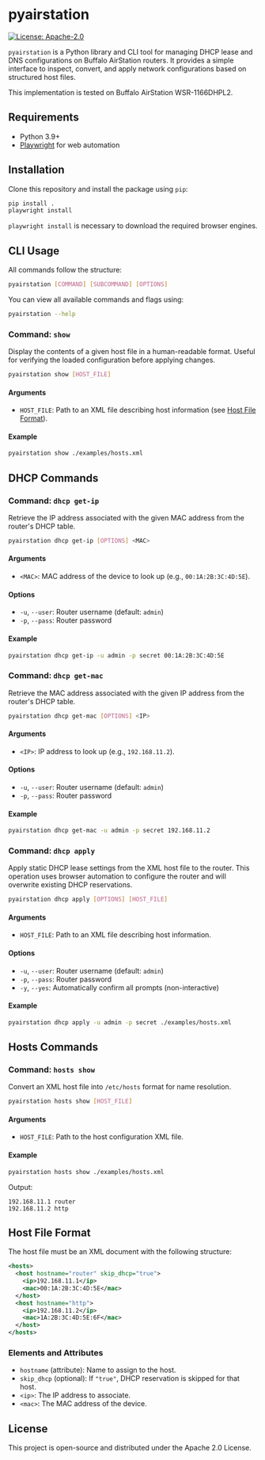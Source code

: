 pyairstation
============

[![License: Apache-2.0](https://img.shields.io/github/license/maswag/pyairstation)](./LICENSE)


`pyairstation` is a Python library and CLI tool for managing DHCP lease and DNS configurations on Buffalo AirStation routers. It provides a simple interface to inspect, convert, and apply network configurations based on structured host files.

This implementation is tested on Buffalo AirStation WSR-1166DHPL2.

Requirements
------------

- Python 3.9+
- [Playwright](https://playwright.dev/python/) for web automation

Installation
------------

Clone this repository and install the package using `pip`:

```sh
pip install .
playwright install
```

`playwright install` is necessary to download the required browser engines.

CLI Usage
---------

All commands follow the structure:

```sh
pyairstation [COMMAND] [SUBCOMMAND] [OPTIONS]
```

You can view all available commands and flags using:

```sh
pyairstation --help
```


### Command: `show`

Display the contents of a given host file in a human-readable format. Useful for verifying the loaded configuration before applying changes.

```sh
pyairstation show [HOST_FILE]
```

#### Arguments

- `HOST_FILE`: Path to an XML file describing host information (see [Host File Format](#host-file-format)).


#### Example

```sh
pyairstation show ./examples/hosts.xml
```



DHCP Commands
-------------

### Command: `dhcp get-ip`

Retrieve the IP address associated with the given MAC address from the router's DHCP table.

```sh
pyairstation dhcp get-ip [OPTIONS] <MAC>
```

#### Arguments

- `<MAC>`: MAC address of the device to look up (e.g., `00:1A:2B:3C:4D:5E`).

#### Options

- `-u`, `--user`: Router username (default: `admin`)
- `-p`, `--pass`: Router password

#### Example

```sh
pyairstation dhcp get-ip -u admin -p secret 00:1A:2B:3C:4D:5E
```



### Command: `dhcp get-mac`

Retrieve the MAC address associated with the given IP address from the router's DHCP table.

```sh
pyairstation dhcp get-mac [OPTIONS] <IP>
```

#### Arguments

- `<IP>`: IP address to look up (e.g., `192.168.11.2`).

#### Options

- `-u`, `--user`: Router username (default: `admin`)
- `-p`, `--pass`: Router password

#### Example

```sh
pyairstation dhcp get-mac -u admin -p secret 192.168.11.2
```



### Command: `dhcp apply`

Apply static DHCP lease settings from the XML host file to the router. This operation uses browser automation to configure the router and will overwrite existing DHCP reservations.

```sh
pyairstation dhcp apply [OPTIONS] [HOST_FILE]
```

#### Arguments

- `HOST_FILE`: Path to an XML file describing host information.

#### Options

- `-u`, `--user`: Router username (default: `admin`)
- `-p`, `--pass`: Router password
- `-y`, `--yes`: Automatically confirm all prompts (non-interactive)

#### Example

```sh
pyairstation dhcp apply -u admin -p secret ./examples/hosts.xml
```

Hosts Commands
--------------

### Command: `hosts show`

Convert an XML host file into `/etc/hosts` format for name resolution.

```sh
pyairstation hosts show [HOST_FILE]
```

#### Arguments

- `HOST_FILE`: Path to the host configuration XML file.

#### Example

```sh
pyairstation hosts show ./examples/hosts.xml
```

Output:

```
192.168.11.1 router
192.168.11.2 http
```


Host File Format
----------------

The host file must be an XML document with the following structure:

```xml
<hosts>
  <host hostname="router" skip_dhcp="true">
    <ip>192.168.11.1</ip>
    <mac>00:1A:2B:3C:4D:5E</mac>
  </host>
  <host hostname="http">
    <ip>192.168.11.2</ip>
    <mac>1A:2B:3C:4D:5E:6F</mac>
  </host>
</hosts>
```

### Elements and Attributes

- `hostname` (attribute): Name to assign to the host.
- `skip_dhcp` (optional): If `"true"`, DHCP reservation is skipped for that host.
- `<ip>`: The IP address to associate.
- `<mac>`: The MAC address of the device.


License
-------

This project is open-source and distributed under the Apache 2.0 License.
